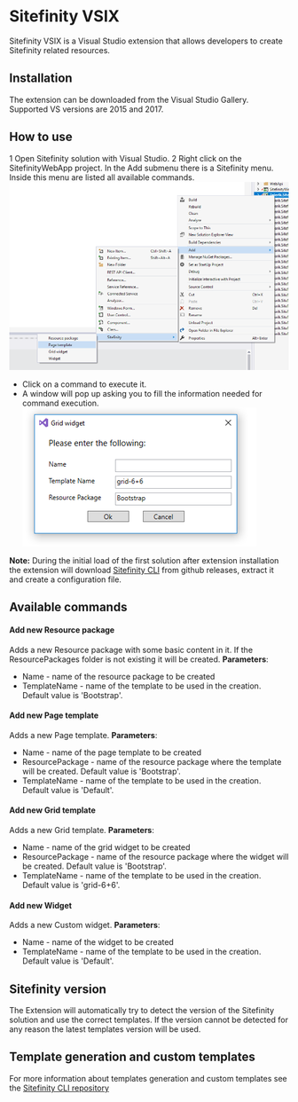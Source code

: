 # Sitefinity VSIX
Sitefinity VSIX is a Visual Studio extension that allows developers to create Sitefinity related resources.

## Installation
The extension can be downloaded from the Visual Studio Gallery. Supported VS versions are 2015 and 2017.

## How to use

1 Open Sitefinity solution with Visual Studio. 
2 Right click on the SitefinityWebApp project. In the Add submenu there is a Sitefinity menu. Inside this menu are listed all available commands.
![Menu](images/menu.PNG)

* Click on a command to execute it.
* A window will pop up asking you to fill the information needed for command execution.
![Menu](images/window.PNG)

**Note:** During the initial load of the first solution after extension installation the extension will download [Sitefinity CLI](https://github.com/Sitefinity/Sitefinity-CLI) from github releases, extract it and create a configuration file.

## Available commands
#### Add new Resource package
Adds a new Resource package with some basic content in it. If the ResourcePackages folder is not existing it will be created.
**Parameters**:
 - Name - name of the resource package to be created
 - TemplateName - name of the template to be used in the creation. Default value is 'Bootstrap'.

#### Add new Page template
Adds a new Page template.
**Parameters**:
 - Name - name of the page template to be created
 - ResourcePackage - name of the resource package where the template will be created. Default value is 'Bootstrap'.
 - TemplateName - name of the template to be used in the creation. Default value is 'Default'.

#### Add new Grid template
Adds a new Grid template.
**Parameters**:
 - Name - name of the grid widget to be created
 - ResourcePackage - name of the resource package where the widget will be created. Default value is 'Bootstrap'.
 - TemplateName - name of the template to be used in the creation. Default value is 'grid-6+6'.

#### Add new Widget
Adds a new Custom widget.
**Parameters**:
 - Name - name of the widget to be created
 - TemplateName - name of the template to be used in the creation. Default value is 'Default'.

## Sitefinity version
The Extension will automatically try to detect the version of the Sitefinity solution and use the correct templates. If the version cannot be detected for any reason the latest templates version will be used.

## Template generation and custom templates
For more information about templates generation and custom templates see the [Sitefinity CLI repository](https://github.com/Sitefinity/Sitefinity-CLI) 
